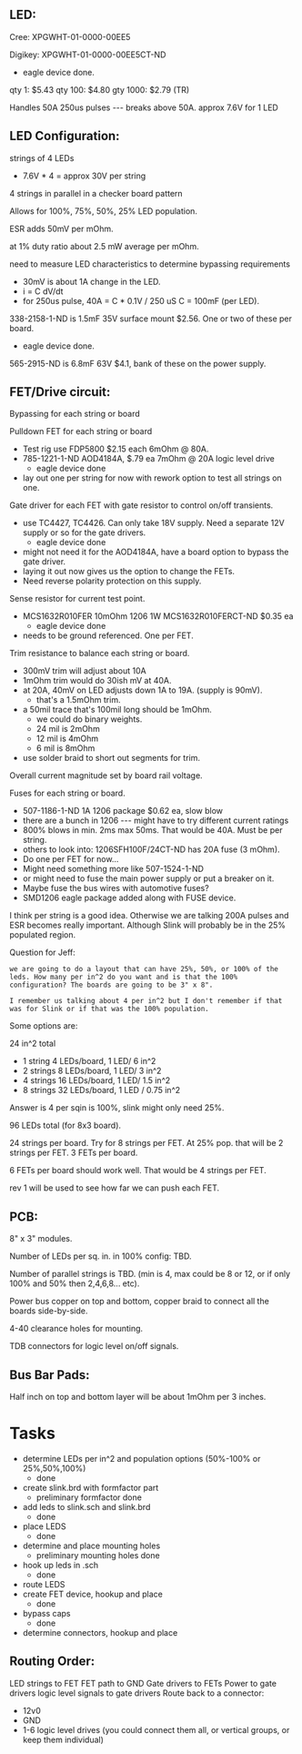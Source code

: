 LED:
----

Cree:
XPGWHT-01-0000-00EE5

Digikey: XPGWHT-01-0000-00EE5CT-ND

+ eagle device done.

qty 1:   $5.43
qty 100: $4.80
gty 1000: $2.79 (TR)

Handles 50A 250us pulses --- breaks above 50A.
approx 7.6V for 1 LED

LED Configuration:
------------------

strings of 4 LEDs

+ 7.6V * 4 = approx 30V per string

4 strings in parallel in a checker board pattern

Allows for 100%, 75%, 50%, 25% LED population.

ESR adds 50mV per mOhm.

at 1% duty ratio about 2.5 mW average per mOhm.

need to measure LED characteristics to determine bypassing
requirements

+ 30mV is about 1A change in the LED.
+ i = C dV/dt
+ for 250us pulse, 40A = C * 0.1V / 250 uS
  C = 100mF (per LED).

338-2158-1-ND is 1.5mF 35V surface mount $2.56. One or two of these
per board.

+ eagle device done.

565-2915-ND is 6.8mF 63V $4.1, bank of these on the power supply.

FET/Drive circuit:
------------------

Bypassing for each string or board

Pulldown FET for each string or board

+ Test rig use FDP5800 $2.15 each 6mOhm @ 80A.
+ 785-1221-1-ND AOD4184A, $.79 ea 7mOhm @ 20A logic level drive
    - eagle device done
+ lay out one per string for now with rework option to test all
  strings on one.

Gate driver for each FET with gate resistor to control on/off
transients.

+ use TC4427, TC4426. Can only take 18V supply. Need a separate
    12V supply or so for the gate drivers.
    - eagle device done
+ might not need it for the AOD4184A, have a board option to
    bypass the gate driver.
+ laying it out now gives us the option to change the FETs.
+ Need reverse polarity protection on this supply.

Sense resistor for current test point.

+ MCS1632R010FER 10mOhm 1206 1W
  MCS1632R010FERCT-ND $0.35 ea
    - eagle device done
+ needs to be ground referenced. One per FET.

Trim resistance to balance each string or board.

+ 300mV trim will adjust about 10A
+ 1mOhm trim would do 30ish mV at 40A.
+ at 20A, 40mV on LED adjusts down 1A to 19A. (supply is 90mV).
    - that's a 1.5mOhm trim.
+ a 50mil trace that's 100mil long should be 1mOhm. 
    - we could do binary weights.
    - 24 mil is 2mOhm
    - 12 mil is 4mOhm
    - 6 mil is  8mOhm
+ use solder braid to short out segments for trim.

Overall current magnitude set by board rail voltage.

Fuses for each string or board.

+ 507-1186-1-ND 1A 1206 package $0.62 ea, slow blow
+ there are a bunch in 1206 --- might have to try different
  current ratings
+ 800% blows in min. 2ms max 50ms. That would be 40A. Must be per
string.
+ others to look into: 1206SFH100F/24CT-ND has 20A fuse (3 mOhm).
+ Do one per FET for now...
+ Might need something more like 507-1524-1-ND
+ or might need to fuse the main power supply or put a breaker on it.
+ Maybe fuse the bus wires with automotive fuses?
+ SMD1206 eagle package added along with FUSE device.

I think per string is a good idea. Otherwise we are talking 200A
pulses and ESR becomes really important. Although Slink will probably
be in the 25% populated region.

Question for Jeff:

    we are going to do a layout that can have 25%, 50%, or 100% of the
    leds. How many per in^2 do you want and is that the 100%
    configuration? The boards are going to be 3" x 8".

    I remember us talking about 4 per in^2 but I don't remember if that
    was for Slink or if that was the 100% population.

Some options are:

24 in^2 total

+ 1 string  4 LEDs/board, 1 LED/ 6 in^2
+ 2 strings 8 LEDs/board, 1 LED/ 3 in^2
+ 4 strings 16 LEDs/board, 1 LED/ 1.5 in^2
+ 8 strings 32 LEDs/board, 1 LED / 0.75 in^2 

Answer is 4 per sqin is 100%, slink might only need 25%.

96 LEDs total (for 8x3 board). 

24 strings per board. Try for 8 strings per FET. At 25% pop. that will
be 2 strings per FET. 3 FETs per board.

6 FETs per board should work well. That would be 4 strings per FET.

rev 1 will be used to see how far we can push each FET.

PCB: 
---

8" x 3" modules. 

Number of LEDs per sq. in. in 100% config: TBD.

Number of parallel strings is TBD. (min is 4, max could be 8 or 12, or
if only 100% and 50% then 2,4,6,8... etc).

Power bus copper on top and bottom, copper braid to connect all the
boards side-by-side.

4-40 clearance holes for mounting.

TDB connectors for logic level on/off signals.

Bus Bar Pads:
------------

Half inch on top and bottom layer will be about 1mOhm per 3 inches.

Tasks
=====

+ determine LEDs per in^2 and population options (50%-100% or 25%,50%,100%)
    - done
+ create slink.brd with formfactor part
    - preliminary formfactor done
+ add leds to slink.sch and slink.brd 
    - done
+ place LEDS
    - done
+ determine and place mounting holes
    - preliminary mounting holes done
+ hook up leds in .sch
    - done
+ route LEDS
+ create FET device, hookup and place
    - done
+ bypass caps
    - done
+ determine connectors, hookup and place

Routing Order:
--------------

LED strings to FET
FET path to GND
Gate drivers to FETs
Power to gate drivers
logic level signals to gate drivers
Route back to a connector:
+ 12v0
+ GND
+ 1-6 logic level drives (you could connect them all, or vertical
groups, or keep them individual)
